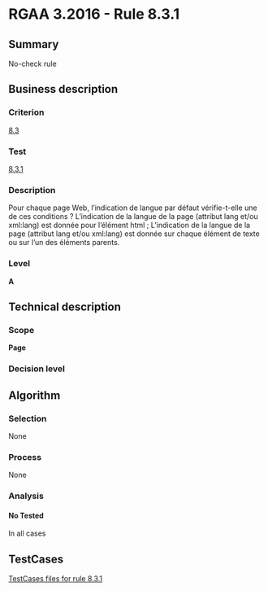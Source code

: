 # RGAA 3.2016 - Rule 8.3.1

## Summary
No-check rule


## Business description

### Criterion
[8.3](http://references.modernisation.gouv.fr/rgaa-accessibilite/criteres.html#crit-8-3)

### Test
[8.3.1](http://references.modernisation.gouv.fr/rgaa-accessibilite/criteres.html#test-8-3-1)

### Description
Pour chaque page Web, l’indication de langue par défaut vérifie-t-elle une de ces conditions ? L’indication de la langue de la page (attribut lang et/ou xml:lang) est donnée pour l’élément html ; L’indication de la langue de la page (attribut lang et/ou xml:lang) est donnée sur chaque élément de texte ou sur l’un des éléments parents.

### Level
**A**


## Technical description

### Scope
**Page**

### Decision level


## Algorithm

### Selection
None

### Process
None

### Analysis

#### No Tested
In all cases


##  TestCases

[TestCases files for rule 8.3.1](https://github.com/Asqatasun/Asqatasun/tree/RGAA_3.2016/rules/rules-rgaa3.2016/src/test/resources/testcases/rgaa32016/Rgaa32016Rule080301/)


